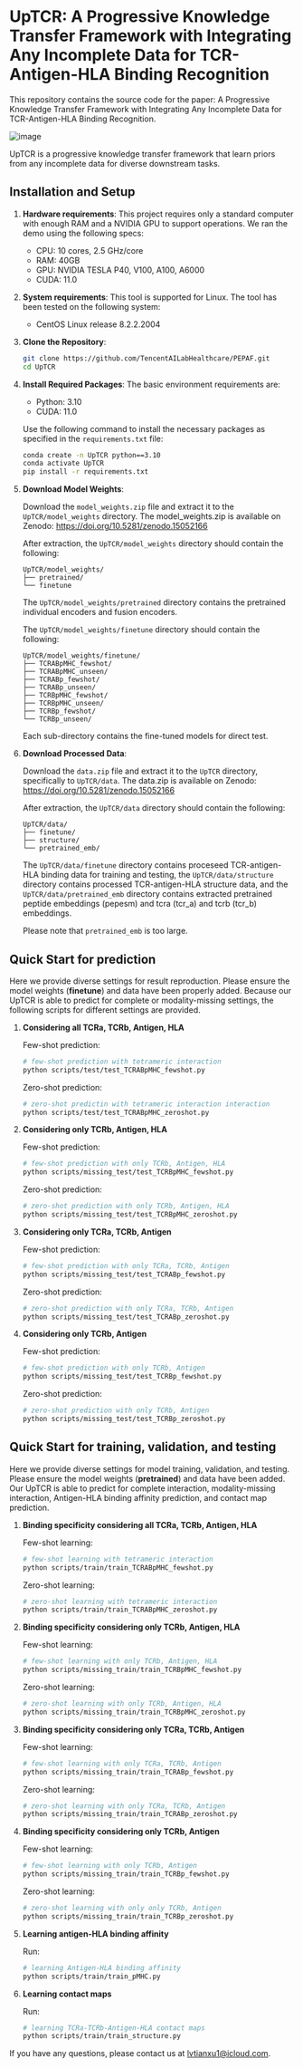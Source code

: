 # UpTCR: A Progressive Knowledge Transfer Framework with Integrating Any Incomplete Data for TCR-Antigen-HLA Binding Recognition

This repository contains the source code for the paper: A Progressive Knowledge Transfer Framework with Integrating Any Incomplete Data for TCR-Antigen-HLA Binding Recognition.

![image](./pipeline.png)

UpTCR is a progressive knowledge transfer framework that learn priors from any incomplete data for diverse downstream tasks.

## Installation and Setup
1. **Hardware requirements**:
   This project requires only a standard computer with enough RAM and a NVIDIA GPU to support operations. We ran the demo using the following specs:
   - CPU: 10 cores, 2.5 GHz/core
   - RAM: 40GB
   - GPU: NVIDIA TESLA P40, V100, A100, A6000
   - CUDA: 11.0

2. **System requirements**:
   This tool is supported for Linux. The tool has been tested on the following system:

   - CentOS Linux release 8.2.2.2004

3. **Clone the Repository**:
   ```bash
   git clone https://github.com/TencentAILabHealthcare/PEPAF.git
   cd UpTCR
   ```

4. **Install Required Packages**:
   The basic environment requirements are:
   - Python: 3.10
   - CUDA: 11.0

   Use the following command to install the necessary packages as specified in the `requirements.txt` file:

   ```bash
   conda create -n UpTCR python==3.10
   conda activate UpTCR
   pip install -r requirements.txt
   ```

5. **Download Model Weights**:

   Download the `model_weights.zip` file and extract it to the `UpTCR/model_weights` directory. The model_weights.zip is available on Zenodo: <https://doi.org/10.5281/zenodo.15052166>

   After extraction, the `UpTCR/model_weights` directory should contain the following:

   ```plaintext
   UpTCR/model_weights/
   ├── pretrained/
   └── finetune
   ```
   The `UpTCR/model_weights/pretrained` directory contains the pretrained individual encoders and fusion encoders.

   The `UpTCR/model_weights/finetune` directory should contain the following:
    ```plaintext
   UpTCR/model_weights/finetune/
   ├── TCRABpMHC_fewshot/
   ├── TCRABpMHC_unseen/
   ├── TCRABp_fewshot/
   ├── TCRABp_unseen/
   ├── TCRBpMHC_fewshot/
   ├── TCRBpMHC_unseen/
   ├── TCRBp_fewshot/
   └── TCRBp_unseen/
   ```
   Each sub-directory contains the fine-tuned models for direct test.

6. **Download Processed Data**:

   Download the `data.zip` file and extract it to the `UpTCR` directory, specifically to `UpTCR/data`. The data.zip is available on Zenodo: <https://doi.org/10.5281/zenodo.15052166>

   After extraction, the `UpTCR/data` directory should contain the following:

   ```plaintext
   UpTCR/data/
   ├── finetune/
   ├── structure/
   └── pretrained_emb/
   ```
   The `UpTCR/data/finetune` directory contains proceseed TCR-antigen-HLA binding data for training and testing, the `UpTCR/data/structure` directory contains processed TCR-antigen-HLA structure data, and the `UpTCR/data/pretrained_emb` directory contains extracted pretrained peptide embeddings (pepesm) and tcra (tcr_a) and tcrb (tcr_b) embeddings.

   Please note that `pretrained_emb` is too large.

## Quick Start for prediction
Here we provide diverse settings for result reproduction. Please ensure the model weights (**finetune**) and data have been properly added. Because our UpTCR is able to predict for complete or modality-missing settings, the following scripts for different settings are provided.

1. **Considering all TCRa, TCRb, Antigen, HLA**
    
    Few-shot prediction:
    ```bash
    # few-shot prediction with tetrameric interaction
    python scripts/test/test_TCRABpMHC_fewshot.py
    ```
    Zero-shot prediction:
    ```bash
    # zero-shot predictin with tetrameric interaction interaction
    python scripts/test/test_TCRABpMHC_zeroshot.py
    ```
2. **Considering only TCRb, Antigen, HLA**
    
    Few-shot prediction:
    ```bash
    # few-shot prediction with only TCRb, Antigen, HLA
    python scripts/missing_test/test_TCRBpMHC_fewshot.py
    ```
    Zero-shot prediction:
    ```bash
    # zero-shot prediction with only TCRb, Antigen, HLA
    python scripts/missing_test/test_TCRBpMHC_zeroshot.py
    ```
3. **Considering only TCRa, TCRb, Antigen**
    
    Few-shot prediction:
    ```bash
    # few-shot prediction with only TCRa, TCRb, Antigen
    python scripts/missing_test/test_TCRABp_fewshot.py
    ```
    Zero-shot prediction:
    ```bash
    # zero-shot prediction with only TCRa, TCRb, Antigen
    python scripts/missing_test/test_TCRABp_zeroshot.py
    ```
4. **Considering only TCRb, Antigen**
    
    Few-shot prediction:
    ```bash
    # few-shot prediction with only TCRb, Antigen
    python scripts/missing_test/test_TCRBp_fewshot.py
    ```
    Zero-shot prediction:
    ```bash
    # zero-shot prediction with only TCRb, Antigen
    python scripts/missing_test/test_TCRBp_zeroshot.py
    ```

## Quick Start for training, validation, and testing
Here we provide diverse settings for model training, validation, and testing. Please ensure the model weights (**pretrained**) and data have been added. Our UpTCR is able to predict for complete interaction, modality-missing interaction, Antigen-HLA binding affinity prediction, and contact map prediction.

1. **Binding specificity considering all TCRa, TCRb, Antigen, HLA**
    
    Few-shot learning:
    ```bash
    # few-shot learning with tetrameric interaction
    python scripts/train/train_TCRABpMHC_fewshot.py
    ```
    Zero-shot learning:
    ```bash
    # zero-shot learning with tetrameric interaction
    python scripts/train/train_TCRABpMHC_zeroshot.py
    ```


2. **Binding specificity considering only TCRb, Antigen, HLA**
    
    Few-shot learning:
    ```bash
    # few-shot learning with only TCRb, Antigen, HLA
    python scripts/missing_train/train_TCRBpMHC_fewshot.py
    ```
    Zero-shot learning:
    ```bash
    # zero-shot learning with only TCRb, Antigen, HLA
    python scripts/missing_train/train_TCRBpMHC_zeroshot.py
    ```
3. **Binding specificity considering only TCRa, TCRb, Antigen**
    
    Few-shot learning:
    ```bash
    # few-shot learning with only TCRa, TCRb, Antigen
    python scripts/missing_train/train_TCRABp_fewshot.py
    ```
    Zero-shot learning:
    ```bash
    # zero-shot learning with only TCRa, TCRb, Antigen
    python scripts/missing_train/train_TCRABp_zeroshot.py
    ```
4. **Binding specificity considering only TCRb, Antigen**
    
    Few-shot learning:
    ```bash
    # few-shot learning with only TCRb, Antigen
    python scripts/missing_train/train_TCRBp_fewshot.py
    ```
    Zero-shot learning:
    ```bash
    # zero-shot learning with only only TCRb, Antigen
    python scripts/missing_train/train_TCRBp_zeroshot.py
    ```
5. **Learning antigen-HLA binding affinity**
    
    Run:
    ```bash
    # learning Antigen-HLA binding affinity
    python scripts/train/train_pMHC.py
    ```
6. **Learning contact maps**
    
    Run:
    ```bash
    # learning TCRa-TCRb-Antigen-HLA contact maps
    python scripts/train/train_structure.py
    ```

If you have any questions, please contact us at lvtianxu1@icloud.com.